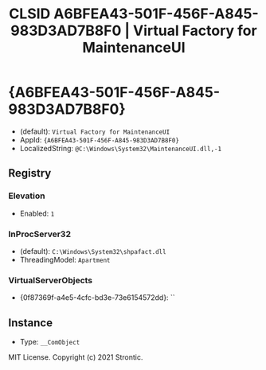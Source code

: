 ﻿---
title: "CLSID A6BFEA43-501F-456F-A845-983D3AD7B8F0 | Virtual Factory for MaintenanceUI"
excerpt: What is COM-Object CLSID A6BFEA43-501F-456F-A845-983D3AD7B8F0?
---

# {A6BFEA43-501F-456F-A845-983D3AD7B8F0}

* (default): `Virtual Factory for MaintenanceUI`
* AppId: `{A6BFEA43-501F-456F-A845-983D3AD7B8F0}`
* LocalizedString: `@C:\Windows\System32\MaintenanceUI.dll,-1`

## Registry


### Elevation

* Enabled: `1`

### InProcServer32

* (default): `C:\Windows\System32\shpafact.dll`
* ThreadingModel: `Apartment`

### VirtualServerObjects

* {0f87369f-a4e5-4cfc-bd3e-73e6154572dd}: ``

## Instance

* Type: `__ComObject`

MIT License. Copyright (c) 2021 Strontic.


